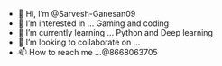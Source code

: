- 👋 Hi, I’m @Sarvesh-Ganesan09
- 👀 I’m interested in ... Gaming and coding
- 🌱 I’m currently learning ... Python and Deep learning  
- 💞️ I’m looking to collaborate on ...
- 📫 How to reach me ...@8668063705

<!---
Sarvesh-Ganesan09/Sarvesh-Ganesan09 is a ✨ special ✨ repository because its `README.md` (this file) appears on your GitHub profile.
You can click the Preview link to take a look at your changes.
--->
